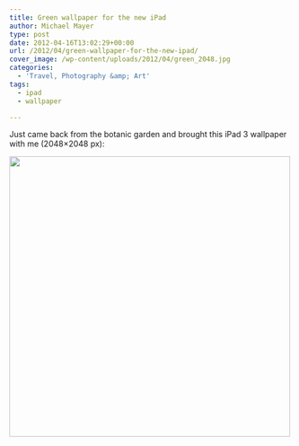 ```yaml
---
title: Green wallpaper for the new iPad
author: Michael Mayer
type: post
date: 2012-04-16T13:02:29+00:00
url: /2012/04/green-wallpaper-for-the-new-ipad/
cover_image: /wp-content/uploads/2012/04/green_2048.jpg
categories:
  - 'Travel, Photography &amp; Art'
tags:
  - ipad
  - wallpaper

---
```

Just came back from the botanic garden and brought this iPad 3 wallpaper with me (2048&#215;2048 px):

[<img class="alignnone size-medium wp-image-1382" title="green_2048" src="http://www.nulldevice.de/wp-content/uploads/2012/04/green_2048-500x500.jpg" alt="" width="500" height="500" srcset="https://blog.liquidbytes.net/wp-content/uploads/2012/04/green_2048-500x500.jpg 500w, https://blog.liquidbytes.net/wp-content/uploads/2012/04/green_2048-150x150.jpg 150w, https://blog.liquidbytes.net/wp-content/uploads/2012/04/green_2048-1024x1024.jpg 1024w" sizes="(max-width: 500px) 100vw, 500px" />][1]

 [1]: http://www.nulldevice.de/wp-content/uploads/2012/04/green_2048.jpg